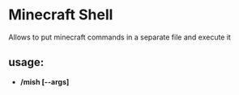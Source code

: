 # Minecraft Shell
Allows to put minecraft commands in a separate file and execute it

## usage:
* __/mish [--args] <script> [params]__
  
  executes __script.mish__ located in __.minecraft/scripts__ or __minecraft/scripts__ or __server_folder/scripts__

## syntax:
_Write your script the way you want. __/__ are optional:
* `say HI`
* `/say HI`

_Comment you code with __#__:_  
* `# hi there!`

_Manage variables:_  
* `${variable1=variable2=...=variablen=value}`  
* /say Value is: `${variable}`
  
_Pass parameters to scripts:_  
* `/mish initArcher ${player=John}`
  
_Save flexibility with escape sequences:_  
* use `\` to escape syntax symbols like `\${word\}` and `\\` to display `\`
  
_Use `if` statement to check variable value:_  
  ```mish
  if ${isServer}
       /say This script is run by a server
   else
       /say This script is run by ${player}
   ```
   
   It's important not to put __/__ before mish pseudo-commands. The __/command__'s are treated as minecraft commands for better compability.
   
_Use incrementing and condition testing syntax features_:  
* ${a`+=`b}
* ${${c}`==`Hello}
* ${${d}`!=`Hello}
* ${${e}`<=`10}
* ${${f}`>=`10}
* ${${g}`<`5}
* ${${h}`>`5}
   
_Use `while` statement create loops:_  
  ```mish
  ${i=0}
  while ${${i}<10}
       /say I = ${i}
       ${i+=1}
   ```
   
_Use `print` command to send message to the one who executed the command:_  
* `print This is my message`

_And `log` to send message to the server:_  
* `log ${player} has just executed the command`

## built-ins:
* __player__

  The name of the one who executed the command

* __isServer__

  True if the command has been executed within the physical the server
  
## server-side:
If server supports __mish__ then calling __/mish__ within the client side will execute 
scripts located in __server_folder/scripts__. This can be used to create rpg presets and so on.

If an operator calls __/mish script__ then the server will firstly search for __op_script.mish__ and if there's no such file the server will seach for __script.mish__. Non-op players are not able to execute __op\___ files.

Any command inside a script is executed by actual server game object, so take care of what you allow players to execute there.

## params:
* __--raw__

  executes script commands with mish syntax parsing disabled.
 
* __--max-loop-depth n__

  sets maximum amount of code repeats inside loops. That's because if you get an infinite loop somehow
  you we won't be able to stop it via minecraft console
  
* __--noop__

  Forces mish to execute non-operator scripts if called by an operator.
  
